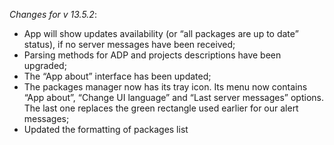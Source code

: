 _Changes for v 13.5.2_:
- App will show updates availability (or “all packages are up to date” status), if no server messages have been received;
- Parsing methods for ADP and projects descriptions have been upgraded;
- The “App about” interface has been updated;
- The packages manager now has its tray icon. Its menu now contains “App about”, “Change UI language” and “Last server messages” options. The last one replaces the green rectangle used earlier for our alert messages;
- Updated the formatting of packages list
